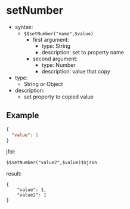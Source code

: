 # setNumber
- syntax:
  - `$$setNumber("name",$value)`
    - first argument:
      - type: String
      - description: set to property name
    - second argument:
      - type: Number
      - description: value that copy
- type:
  - String or Object
- description:
  - set property to copied value

## Example
```json
{
  "value": 1
}
```

jfol:
```
$$setNumber("value2",$value)$$json
```

result:
```
{
    "value": 1,
    "value2": 1
}
```